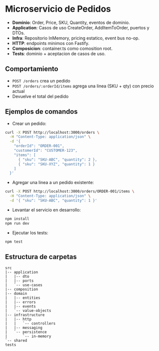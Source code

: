 # Microservicio de Pedidos

- **Dominio**: Order, Price, SKU, Quantity, eventos de dominio.
- **Application**: Casos de uso CreateOrder, AddItemToOrder, puertos y DTOs.
- **Infra**: Repositorio InMemory, pricing estatico, event bus no-op.
- **HTTP**: endpoints minimos con Fastify.
- **Composicion**: container.ts como comosition root.
- **Tests**: dominio + aceptacion de casos de uso.

## Comportamiento
- `POST /orders` crea un pedido
- `POST /orders/:orderId/items` agrega una linea (SKU + qty) con precio actual
- Devuelve el total del pedido

## Ejemplos de comandos
- Crear un pedido:
```bash
curl -X POST http://localhost:3000/orders \
  -H "Content-Type: application/json" \
  -d '{
    "orderId": "ORDER-001",
    "customerId": "CUSTOMER-123",
    "items": [
      { "sku": "SKU-ABC", "quantity": 2 },
      { "sku": "SKU-XYZ", "quantity": 1 }
    ]
  }'
```

- Agregar una linea a un pedido existente:
```bash
curl -X POST http://localhost:3000/orders/ORDER-001/items \
  -H "Content-Type: application/json" \
  -d '{ "sku": "SKU-ABC", "quantity": 1 }'
```

- Levantar el servicio en desarrollo:
```bash
npm install
npm run dev
```

- Ejecutar los tests:
```bash
npm test
```

## Estructura de carpetas
```text
src
|-- application
|   |-- dto
|   |-- ports
|   `-- use-cases
|-- composition
|-- domain
|   |-- entities
|   |-- errors
|   |-- events
|   `-- value-objects
|-- infrastructure
|   |-- http
|   |   `-- controllers
|   |-- messaging
|   `-- persistence
|       `-- in-memory
`-- shared
tests
```
